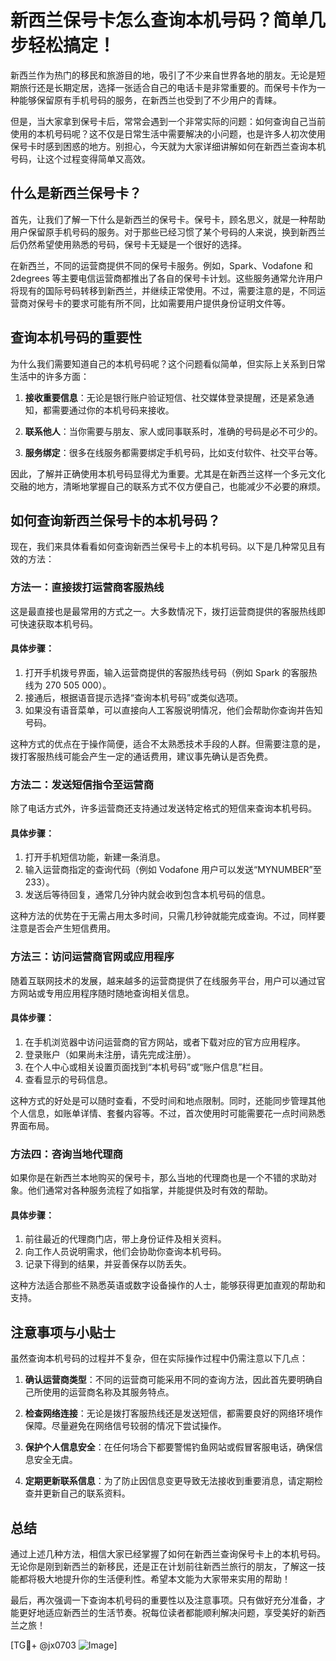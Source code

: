 # 新西兰保号卡怎么查询本机号码？简单几步轻松搞定！

新西兰作为热门的移民和旅游目的地，吸引了不少来自世界各地的朋友。无论是短期旅行还是长期定居，选择一张适合自己的电话卡是非常重要的。而保号卡作为一种能够保留原有手机号码的服务，在新西兰也受到了不少用户的青睐。

但是，当大家拿到保号卡后，常常会遇到一个非常实际的问题：如何查询自己当前使用的本机号码呢？这不仅是日常生活中需要解决的小问题，也是许多人初次使用保号卡时感到困惑的地方。别担心，今天就为大家详细讲解如何在新西兰查询本机号码，让这个过程变得简单又高效。

## 什么是新西兰保号卡？

首先，让我们了解一下什么是新西兰的保号卡。保号卡，顾名思义，就是一种帮助用户保留原手机号码的服务。对于那些已经习惯了某个号码的人来说，换到新西兰后仍然希望使用熟悉的号码，保号卡无疑是一个很好的选择。

在新西兰，不同的运营商提供不同的保号卡服务。例如，Spark、Vodafone 和 2degrees 等主要电信运营商都推出了各自的保号卡计划。这些服务通常允许用户将现有的国际号码转移到新西兰，并继续正常使用。不过，需要注意的是，不同运营商对保号卡的要求可能有所不同，比如需要用户提供身份证明文件等。

## 查询本机号码的重要性

为什么我们需要知道自己的本机号码呢？这个问题看似简单，但实际上关系到日常生活中的许多方面：

1. **接收重要信息**：无论是银行账户验证短信、社交媒体登录提醒，还是紧急通知，都需要通过你的本机号码来接收。
   
2. **联系他人**：当你需要与朋友、家人或同事联系时，准确的号码是必不可少的。

3. **服务绑定**：很多在线服务都需要绑定手机号码，比如支付软件、社交平台等。

因此，了解并正确使用本机号码显得尤为重要。尤其是在新西兰这样一个多元文化交融的地方，清晰地掌握自己的联系方式不仅方便自己，也能减少不必要的麻烦。

## 如何查询新西兰保号卡的本机号码？

现在，我们来具体看看如何查询新西兰保号卡上的本机号码。以下是几种常见且有效的方法：

### 方法一：直接拨打运营商客服热线

这是最直接也是最常用的方式之一。大多数情况下，拨打运营商提供的客服热线即可快速获取本机号码。

#### 具体步骤：
1. 打开手机拨号界面，输入运营商提供的客服热线号码（例如 Spark 的客服热线为 270 505 000）。
2. 接通后，根据语音提示选择“查询本机号码”或类似选项。
3. 如果没有语音菜单，可以直接向人工客服说明情况，他们会帮助你查询并告知号码。

这种方式的优点在于操作简便，适合不太熟悉技术手段的人群。但需要注意的是，拨打客服热线可能会产生一定的通话费用，建议事先确认是否免费。

### 方法二：发送短信指令至运营商

除了电话方式外，许多运营商还支持通过发送特定格式的短信来查询本机号码。

#### 具体步骤：
1. 打开手机短信功能，新建一条消息。
2. 输入运营商指定的查询代码（例如 Vodafone 用户可以发送“MYNUMBER”至 233）。
3. 发送后等待回复，通常几分钟内就会收到包含本机号码的信息。

这种方法的优势在于无需占用太多时间，只需几秒钟就能完成查询。不过，同样要注意是否会产生短信费用。

### 方法三：访问运营商官网或应用程序

随着互联网技术的发展，越来越多的运营商提供了在线服务平台，用户可以通过官方网站或专用应用程序随时随地查询相关信息。

#### 具体步骤：
1. 在手机浏览器中访问运营商的官方网站，或者下载对应的官方应用程序。
2. 登录账户（如果尚未注册，请先完成注册）。
3. 在个人中心或相关设置页面找到“本机号码”或“账户信息”栏目。
4. 查看显示的号码信息。

这种方式的好处是可以随时查看，不受时间和地点限制。同时，还能同步管理其他个人信息，如账单详情、套餐内容等。不过，首次使用时可能需要花一点时间熟悉界面布局。

### 方法四：咨询当地代理商

如果你是在新西兰本地购买的保号卡，那么当地的代理商也是一个不错的求助对象。他们通常对各种服务流程了如指掌，并能提供及时有效的帮助。

#### 具体步骤：
1. 前往最近的代理商门店，带上身份证件及相关资料。
2. 向工作人员说明需求，他们会协助你查询本机号码。
3. 记录下得到的结果，并妥善保存以防丢失。

这种方法适合那些不熟悉英语或数字设备操作的人士，能够获得更加直观的帮助和支持。

## 注意事项与小贴士

虽然查询本机号码的过程并不复杂，但在实际操作过程中仍需注意以下几点：

1. **确认运营商类型**：不同的运营商可能采用不同的查询方法，因此首先要明确自己所使用的运营商名称及其服务特点。

2. **检查网络连接**：无论是拨打客服热线还是发送短信，都需要良好的网络环境作保障。尽量避免在网络信号较弱的情况下尝试操作。

3. **保护个人信息安全**：在任何场合下都要警惕钓鱼网站或假冒客服电话，确保信息安全无虞。

4. **定期更新联系信息**：为了防止因信息变更导致无法接收到重要消息，请定期检查并更新自己的联系资料。

## 总结

通过上述几种方法，相信大家已经掌握了如何在新西兰查询保号卡上的本机号码。无论你是刚到新西兰的新移民，还是正在计划前往新西兰旅行的朋友，了解这一技能都将极大地提升你的生活便利性。希望本文能为大家带来实用的帮助！

最后，再次强调一下查询本机号码的重要性以及注意事项。只有做好充分准备，才能更好地适应新西兰的生活节奏。祝每位读者都能顺利解决问题，享受美好的新西兰之旅！

[TG💪+ @jx0703 ![Image](https://github.com/user-attachments/assets/dbca1d08-cadb-493c-b0ec-ad6f7a83f270)]